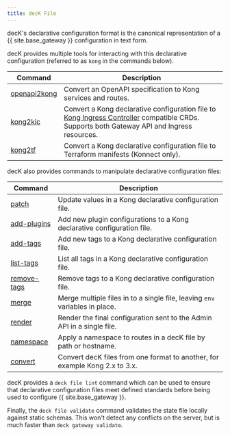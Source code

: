 ```yaml
---
title: decK File
---
```


decK's declarative configuration format is the canonical representation of a {{ site.base_gateway }} configuration in text form.

decK provides multiple tools for interacting with this declarative configuration (referred to as `kong` in the commands below).

| Command  | Description |
|----------|-------------|
| [openapi2kong](/deck/file/openapi2kon/) | Convert an OpenAPI specification to Kong services and routes. |
| [kong2kic](/deck/file/kong2kic/) | Convert a Kong declarative configuration file to [Kong Ingress Controller](/kubernetes-ingress-controller/) compatible CRDs. Supports both Gateway API and Ingress resources. |
| [kong2tf](/deck/file/kong2tf/)   | Convert a Kong declarative configuration file to Terraform manifests (Konnect only).|

decK also provides commands to manipulate declarative configuration files:

| Command  | Description |
|----------|-------------|
| [patch](/deck/file/manipulation/patch/) | Update values in a Kong declarative configuration file. |
| [add-plugins](/deck/file/manipulation/plugins/) | Add new plugin configurations to a Kong declarative configuration file. |
| [add-tags](/deck/file/manipulation/tags/) | Add new tags to a Kong declarative configuration file. |
| [list-tags](/deck/file/manipulation/tags/) | List all tags in a Kong declarative configuration file. |
| [remove-tags](/deck/file/manipulation/tags/) | Remove tags to a Kong declarative configuration file. |
| [merge](/deck/file/combining/merge/) | Merge multiple files in to a single file, leaving `env` variables in place. |
| [render](/deck/file/combining/render/) | Render the final configuration sent to the Admin API in a single file. |
| [namespace](/deck/file/manipulation/namespace/) | Apply a namespace to routes in a decK file by path or hostname. |
| [convert](/deck/file/convert/) | Convert decK files from one format to another, for example Kong 2.x to 3.x. |

decK provides a `deck file lint` command which can be used to ensure that declarative configuration files meet defined standards before being used to configure {{ site.base_gateway }}.

Finally, the `deck file validate` command validates the state file locally against static schemas. This won't detect any conflicts on the server, but is much faster than `deck gateway validate`.